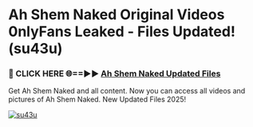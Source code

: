 # Ah Shem Naked Original Videos 0nlyFans Leaked - Files Updated! (su43u)

<h3>🔴 CLICK HERE 🌐==►► <a href="https://tinyurl.com/up5wt9bj" rel="nofollow">Ah Shem Naked Updated Files</a></h3>

Get Ah Shem Naked and all content. Now you can access all videos and pictures of Ah Shem Naked. New Updated Files 2025!

[![su43u](https://i.imgur.com/ABiUzMV.gif)](https://tinyurl.com/up5wt9bj)
